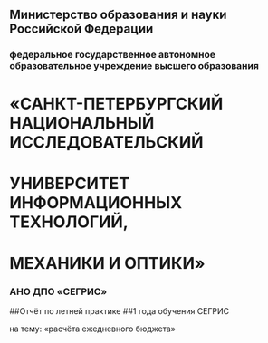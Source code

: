 ## Министерство образования и науки Российской Федерации
### федеральное государственное автономное образовательное учреждение высшего образования
# «САНКТ-ПЕТЕРБУРГСКИЙ НАЦИОНАЛЬНЫЙ ИССЛЕДОВАТЕЛЬСКИЙ
# УНИВЕРСИТЕТ ИНФОРМАЦИОННЫХ ТЕХНОЛОГИЙ,
# МЕХАНИКИ И ОПТИКИ»
### АНО ДПО «СЕГРИС»

##Отчёт по летней практике
##1 года обучения СЕГРИС

на тему:
«расчёта ежедневного бюджета»

